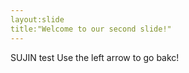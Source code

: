 ```yaml
---
layout:slide
title:"Welcome to our second slide!"
---
```


SUJIN test
Use the left arrow to go bakc!
